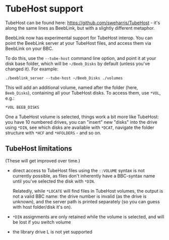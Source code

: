 # TubeHost support

TubeHost can be found here: https://github.com/sweharris/TubeHost -
it's along the same lines as BeebLink, but with a slightly different
metaphor.

BeebLink now has experimental support for TubeHost interop. You can
point the BeebLink server at your TubeHost files, and access them via
BeebLink on your BBC.

To do this, use the `--tube-host` command line option, and point it at
your disk base folder, which will be `~/Beeb_Disks` by default (unless
you've changed it). For example:

    ./beeblink_server --tube-host ~/Beeb_Disks ./volumes
	
This will add an additional volume, named after the folder (here,
`Beeb_Disks`), containing all your TubeHost disks. To access them, use
`*VOL`, e.g.:

	*VOL BEEB_DISKS
	
One a TubeHost volume is selected, things work a bit more like
TubeHost: you have 10 numbered drives, you can "insert" new "disks"
into the drive using `*DIN`, see which disks are available with
`*DCAT`, navigate the folder structure with `*HCF` and `*HFOLDERS` -
and so on.

## TubeHost limitations

(These will get improved over time.)

- direct access to TubeHost files using the `::VOLUME` syntax is not
  currently possible, as files don't inherently have a BBC-syntax name
  until you've selected the disk with `*DIN`.

  Relatedly, while `*LOCATE` will find files in TubeHost volumes, the
  output is not a valid BBC name: the drive number is invalid (as the
  drive is unknown), and the server path is printed separately (so you
  can guess with host folder/disk it's on).
  
- `*DIN` assignments are only retained while the volume is selected,
  and will be lost if you switch volume

- the library drive L is not yet supported

